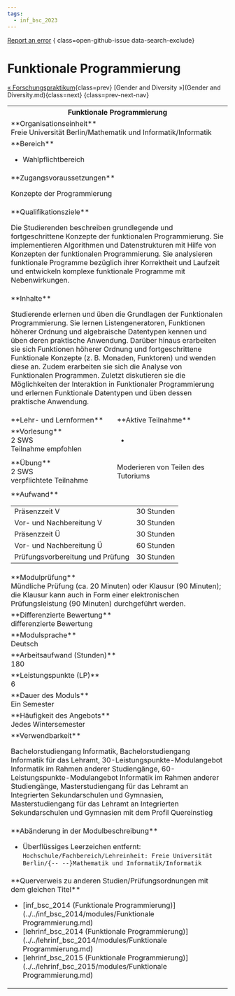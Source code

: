 ```yaml
---
tags:
  - inf_bsc_2023
---
```

[Report an error](https://github.com/SGSSGene/FUB-SUP/issues/new?title=Error%20in%20%22Funktionale%20Programmierung%22&body=There%20seems%20to%20be%20an%20error%20in%20module%20%22Funktionale%20Programmierung%22%2E%0A%0A%3CDescribe%20here%20a%20slightly%20more%20detailed%20description%20of%20what%20is%20wrong%3E&labels=bug)
{ class=open-github-issue data-search-exclude}

# Funktionale Programmierung

[« Forschungspraktikum](Forschungspraktikum.md){class=prev}
[Gender and Diversity »](Gender and Diversity.md){class=next}
{class=prev-next-nav}

<table markdown id="moduledesc">
<tr markdown class="moduledesc_head"><th colspan="2">Funktionale Programmierung </th></tr>
<tr markdown><td colspan="2">**Organisationseinheit**   <br>Freie Universität Berlin/Mathematik und Informatik/Informatik</td></tr>

<tr markdown><td colspan="2">**Bereich**<br>


- Wahlpflichtbereich

</td></tr>

<tr markdown><td colspan="2">**Zugangsvoraussetzungen** <br>

Konzepte der Programmierung


</td></tr>
<tr markdown><td colspan="2">**Qualifikationsziele**    <br>

Die Studierenden beschreiben grundlegende und fortgeschrittene Konzepte der
funktionalen Programmierung. Sie implementieren Algorithmen und
Datenstrukturen mit Hilfe von Konzepten der funktionalen Programmierung. Sie
analysieren funktionale Programme bezüglich ihrer Korrektheit und Laufzeit
und entwickeln komplexe funktionale Programme mit Nebenwirkungen.


</td></tr>
<tr markdown><td colspan="2">**Inhalte**                <br>

Studierende erlernen und üben die Grundlagen der Funktionalen
Programmierung. Sie lernen Listengeneratoren, Funktionen höherer Ordnung und
algebraische Datentypen kennen und üben deren praktische Anwendung. Darüber
hinaus erarbeiten sie sich Funktionen höherer Ordnung und fortgeschrittene
Funktionale Konzepte (z. B. Monaden, Funktoren) und wenden diese an. Zudem
erarbeiten sie sich die Analyse von Funktionalen Programmen. Zuletzt
diskutieren sie die Möglichkeiten der Interaktion in Funktionaler
Programmierung und erlernen Funktionale Datentypen und üben dessen
praktische Anwendung.


</td></tr>

<tr markdown><td>**Lehr- und Lernformen**</td><td>**Aktive Teilnahme**</td></tr>
<tr markdown><td> **Vorlesung** <br>2 SWS <br> Teilnahme empfohlen</td><td>

-
</td></tr>
<tr markdown><td> **Übung** <br>2 SWS <br> verpflichtete Teilnahme</td><td>

Moderieren von Teilen des Tutoriums
</td></tr>
<tr markdown><td colspan="2">**Aufwand**                <br>
<table class="aufwand_table">
<tr><td>Präsenzzeit V</td><td>30 Stunden</td></tr>
<tr><td>Vor- und Nachbereitung V</td><td>30 Stunden</td></tr>
<tr><td>Präsenzzeit Ü</td><td>30 Stunden</td></tr>
<tr><td>Vor- und Nachbereitung Ü</td><td>60 Stunden</td></tr>
<tr><td>Prüfungsvorbereitung und Prüfung</td><td>30 Stunden</td></tr>
</table>

</td></tr>
<tr markdown><td colspan="2">**Modulprüfung**             <br>Mündliche Prüfung (ca. 20 Minuten) oder Klausur (90 Minuten); die Klausur
kann auch in Form einer elektronischen Prüfungsleistung (90 Minuten)
durchgeführt werden.


</td></tr>
<tr markdown><td colspan="2">**Differenzierte Bewertung** <br>differenzierte Bewertung

</td></tr>
<tr markdown><td colspan="2">**Modulsprache**             <br>Deutsch</td></tr>
<tr markdown><td colspan="2">**Arbeitsaufwand (Stunden)** <br>180</td></tr>
<tr markdown><td colspan="2">**Leistungspunkte (LP)**     <br>6</td></tr>
<tr markdown><td colspan="2">**Dauer des Moduls**         <br>Ein Semester</td></tr>
<tr markdown><td colspan="2">**Häufigkeit des Angebots**  <br>Jedes Wintersemester</td></tr>
<tr markdown><td colspan="2">**Verwendbarkeit**           <br>

Bachelorstudiengang Informatik, Bachelorstudiengang Informatik für das
Lehramt, 30-Leistungspunkte-Modulangebot Informatik im Rahmen anderer
Studiengänge, 60-Leistungspunkte-Modulangebot Informatik im Rahmen anderer
Studiengänge, Masterstudiengang für das Lehramt an Integrierten
Sekundarschulen und Gymnasien, Masterstudiengang für das Lehramt an
Integrierten Sekundarschulen und Gymnasien mit dem Profil Quereinstieg


</td></tr>
<tr markdown><td colspan="2">**Abänderung in der Modulbeschreibung**<br>


- Überflüssiges Leerzeichen entfernt: `Hochschule/Fachbereich/Lehreinheit: Freie Universität Berlin/{-- --}Mathematik und Informatik/Informatik`

</td></tr>

<tr markdown><td colspan="2">**Querverweis zu anderen Studien/Prüfungsordnungen mit dem gleichen Titel**<br>


- [inf_bsc_2014 (Funktionale Programmierung)](../../inf_bsc_2014/modules/Funktionale Programmierung.md)
- [lehrinf_bsc_2014 (Funktionale Programmierung)](../../lehrinf_bsc_2014/modules/Funktionale Programmierung.md)
- [lehrinf_bsc_2015 (Funktionale Programmierung)](../../lehrinf_bsc_2015/modules/Funktionale Programmierung.md)

</td></tr>

</table>

